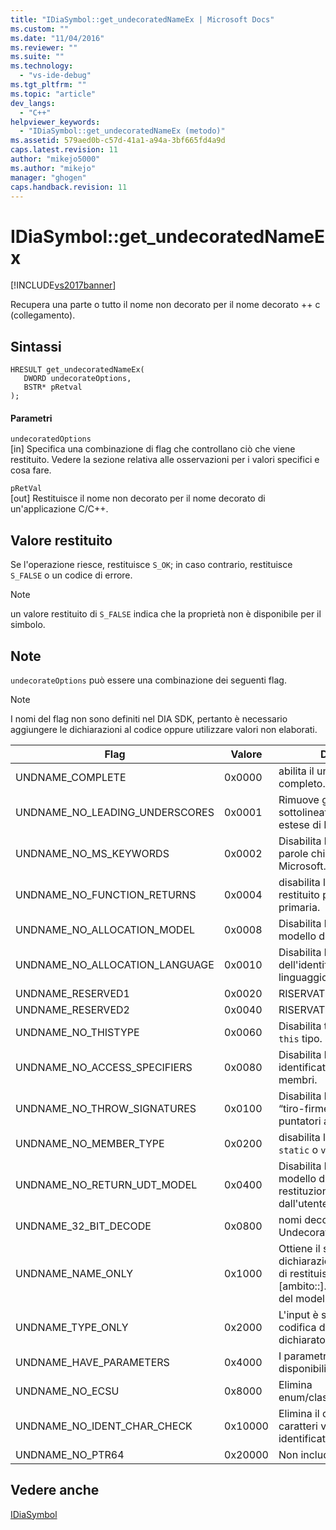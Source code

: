 ```yaml
---
title: "IDiaSymbol::get_undecoratedNameEx | Microsoft Docs"
ms.custom: ""
ms.date: "11/04/2016"
ms.reviewer: ""
ms.suite: ""
ms.technology: 
  - "vs-ide-debug"
ms.tgt_pltfrm: ""
ms.topic: "article"
dev_langs: 
  - "C++"
helpviewer_keywords: 
  - "IDiaSymbol::get_undecoratedNameEx (metodo)"
ms.assetid: 579aed0b-c57d-41a1-a94a-3bf665fd4a9d
caps.latest.revision: 11
author: "mikejo5000"
ms.author: "mikejo"
manager: "ghogen"
caps.handback.revision: 11
---
```

# IDiaSymbol::get_undecoratedNameEx
[!INCLUDE[vs2017banner](../../code-quality/includes/vs2017banner.md)]

Recupera una parte o tutto il nome non decorato per il nome decorato \+\+ c \(collegamento\).  
  
## Sintassi  
  
```cpp#  
HRESULT get_undecoratedNameEx(   
   DWORD undecorateOptions,  
   BSTR* pRetval  
);  
```  
  
#### Parametri  
 `undecoratedOptions`  
 \[in\]  Specifica una combinazione di flag che controllano ciò che viene restituito.  Vedere la sezione relativa alle osservazioni per i valori specifici e cosa fare.  
  
 `pRetVal`  
 \[out\]  Restituisce il nome non decorato per il nome decorato di un'applicazione C\/C\+\+.  
  
## Valore restituito  
 Se l'operazione riesce, restituisce `S_OK`; in caso contrario, restituisce  `S_FALSE` o un codice di errore.  
  
> [!NOTE]
>  un valore restituito di `S_FALSE` indica che la proprietà non è disponibile per il simbolo.  
  
## Note  
 `undecorateOptions` può essere una combinazione dei seguenti flag.  
  
> [!NOTE]
>  I nomi del flag non sono definiti nel DIA SDK, pertanto è necessario aggiungere le dichiarazioni al codice oppure utilizzare valori non elaborati.  
  
|Flag|Valore|Descrizione|  
|----------|------------|-----------------|  
|UNDNAME\_COMPLETE|0x0000|abilita il undecoration completo.|  
|UNDNAME\_NO\_LEADING\_UNDERSCORES|0x0001|Rimuove generare caratteri di sottolineatura le parole chiave estese di Microsoft.|  
|UNDNAME\_NO\_MS\_KEYWORDS|0x0002|Disabilita l'espansione delle parole chiave estese di Microsoft.|  
|UNDNAME\_NO\_FUNCTION\_RETURNS|0x0004|disabilita l'espansione di tipo restituito per la dichiarazione primaria.|  
|UNDNAME\_NO\_ALLOCATION\_MODEL|0x0008|Disabilita l'espansione del modello di dichiarazione.|  
|UNDNAME\_NO\_ALLOCATION\_LANGUAGE|0x0010|Disabilita l'espansione dell'identificatore di linguaggio di dichiarazione.|  
|UNDNAME\_RESERVED1|0x0020|RISERVATO.|  
|UNDNAME\_RESERVED2|0x0040|RISERVATO.|  
|UNDNAME\_NO\_THISTYPE|0x0060|Disabilita tutti i modificatori su `this` tipo.|  
|UNDNAME\_NO\_ACCESS\_SPECIFIERS|0x0080|Disabilita l'espansione degli identificatori di accesso per i membri.|  
|UNDNAME\_NO\_THROW\_SIGNATURES|0x0100|Disabilita l'espansione di “tiro\-firme„ per le funzioni e i puntatori a funzioni.|  
|UNDNAME\_NO\_MEMBER\_TYPE|0x0200|disabilita l'espansione di `static` o  `virtual` membri.|  
|UNDNAME\_NO\_RETURN\_UDT\_MODEL|0x0400|Disabilita l'espansione del modello di Microsoft per la restituzione di tipo definito dall'utente.|  
|UNDNAME\_32\_BIT\_DECODE|0x0800|nomi decorati 32 bit di Undecorates.|  
|UNDNAME\_NAME\_ONLY|0x1000|Ottiene il solo nome per la dichiarazione primaria, nome di restituisce semplicemente \[ambito::\].  Espandere params del modello.|  
|UNDNAME\_TYPE\_ONLY|0x2000|L'input è semplicemente una codifica del tipo; crea un dichiaratore astratto.|  
|UNDNAME\_HAVE\_PARAMETERS|0x4000|I parametri di modello reali disponibili.|  
|UNDNAME\_NO\_ECSU|0x8000|Elimina enum\/classe\/struttura\/unione.|  
|UNDNAME\_NO\_IDENT\_CHAR\_CHECK|0x10000|Elimina il controllo per i caratteri validi per un identificatore.|  
|UNDNAME\_NO\_PTR64|0x20000|Non include ptr64 nell'output.|  
  
## Vedere anche  
 [IDiaSymbol](../../debugger/debug-interface-access/idiasymbol.md)
